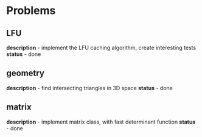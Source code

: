 # Problems

## LFU 
**description** - implement the LFU caching algorithm, create interesting tests
**status** - done

## geometry 
**description** - find intersecting triangles in 3D space
**status** - done

## matrix
**description** - implement matrix class, with fast determinant function
**status** - done

